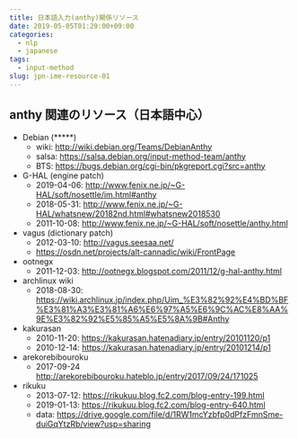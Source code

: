 ```yaml
---
title: 日本語入力(anthy)関係リソース
date: 2019-05-05T01:29:00+09:00
categories:
  - nlp
  - japanese
tags:
  - input-method
slug: jpn-ime-resource-01
---
```


## anthy 関連のリソース（日本語中心）

  * Debian (*****)
    * wiki: http://wiki.debian.org/Teams/DebianAnthy
    * salsa: https://salsa.debian.org/input-method-team/anthy
    * BTS: https://bugs.debian.org/cgi-bin/pkgreport.cgi?src=anthy
  * G-HAL (engine patch)
    * 2019-04-06: http://www.fenix.ne.jp/~G-HAL/soft/nosettle/im.html#anthy
    * 2018-05-31: http://www.fenix.ne.jp/~G-HAL/whatsnew/20182nd.html#whatsnew2018530
    * 2011-10-08: http://www.fenix.ne.jp/~G-HAL/soft/nosettle/anthy.html
  * vagus (dictionary patch)
    * 2012-03-10: http://vagus.seesaa.net/
    * https://osdn.net/projects/alt-cannadic/wiki/FrontPage
  * ootnegx
    * 2011-12-03: http://ootnegx.blogspot.com/2011/12/g-hal-anthy.html
  * archlinux wiki
    * 2018-08-30: https://wiki.archlinux.jp/index.php/Uim_%E3%82%92%E4%BD%BF%E3%81%A3%E3%81%A6%E6%97%A5%E6%9C%AC%E8%AA%9E%E3%82%92%E5%85%A5%E5%8A%9B#Anthy
  * kakurasan
    * 2010-11-20: https://kakurasan.hatenadiary.jp/entry/20101120/p1
    * 2010-12-14: https://kakurasan.hatenadiary.jp/entry/20101214/p1
  * arekorebibouroku
    * 2017-09-24 http://arekorebibouroku.hateblo.jp/entry/2017/09/24/171025
  * rikuku
    * 2013-07-12: https://rikukuu.blog.fc2.com/blog-entry-199.html
    * 2019-01-13: https://rikukuu.blog.fc2.com/blog-entry-640.html
    * data: https://drive.google.com/file/d/1RW1mcYzbfp0dPfzFmnSme-duiGqYtzRb/view?usp=sharing


<!-- vim: se ai tw=79: -->
